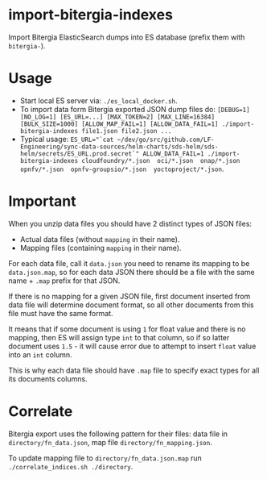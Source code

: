 # import-bitergia-indexes
Import Bitergia ElasticSearch dumps into ES database (prefix them with `bitergia-`).

# Usage

- Start local ES server via: `./es_local_docker.sh`.
- To import data form Bitergia exported JSON dump files do: `[DEBUG=1] [NO_LOG=1] [ES_URL=...] [MAX_TOKEN=2] [MAX_LINE=16384] [BULK_SIZE=1000] [ALLOW_MAP_FAIL=1] [ALLOW_DATA_FAIL=1] ./import-bitergia-indexes file1.json file2.json ...`
- Typical usage: `` ES_URL="`cat ~/dev/go/src/github.com/LF-Engineering/sync-data-sources/helm-charts/sds-helm/sds-helm/secrets/ES_URL.prod.secret`" ALLOW_DATA_FAIL=1 ./import-bitergia-indexes cloudfoundry/*.json  oci/*.json  onap/*.json  opnfv/*.json  opnfv-groupsio/*.json  yoctoproject/*.json ``.

# Important

When you unzip data files you should have 2 distinct types of JSON files:

- Actual data files (without `mapping` in their name).
- Mapping files (containing `mapping` in their name).

For each data file, call it `data.json` you need to rename its mapping to be `data.json.map`, so for each data JSON there should be a file with the same name + `.map` prefix for that JSON.

If there is no mapping for a given JSON file, first document inserted from data file will determine document format, so all other documents from this file must have the same format.

It means that if some document is using `1` for float value and there is no mapping, then ES will assign type `int` to that column, so if so latter document uses `1.5` - it will cause error due to attempt to insert `float` value into an `int` column.

This is why each data file should have `.map` file to specify exact types for all its documents columns.

# Correlate

Bitergia export uses the following pattern for their files: data file in `directory/fn_data.json`, map file `directory/fn_mapping.json`.

To update mapping file to `directory/fn_data.json.map` run `./correlate_indices.sh ./directory`.
